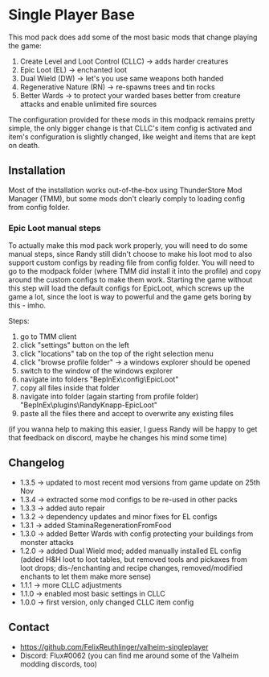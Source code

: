 # Single Player Base

This mod pack does add some of the most basic mods that change playing the game:
1. Create Level and Loot Control (CLLC) -> adds harder creatures
2. Epic Loot (EL) -> enchanted loot
3. Dual Wield (DW) -> let's you use same weapons both handed
4. Regenerative Nature (RN) -> re-spawns trees and tin rocks
5. Better Wards -> to protect your warded bases better from creature attacks and enable unlimited fire sources

The configuration provided for these mods in this modpack remains pretty simple, the only bigger change is that
CLLC's item config is activated and item's configuration is slightly changed, like weight and items that are kept on death.

## Installation

Most of the installation works out-of-the-box using ThunderStore Mod Manager (TMM), but some mods don't clearly comply to loading config from config folder.

### Epic Loot manual steps

To actually make this mod pack work properly, you will need to do some manual steps, since Randy still didn't choose to make his loot mod to 
also support custom configs by reading file from config folder. You will need to go to the modpack folder (where TMM did install it into 
the profile) and copy around the custom configs to make them work. Starting the game without this step will load the default configs for 
EpicLoot, which screws up the game a lot, since the loot is way to powerful and the game gets boring by this - imho.

Steps:
1. go to TMM client
2. click "settings" button on the left
3. click "locations" tab on the top of the right selection menu
4. click "browse profile folder" -> a windows explorer should be opened
5. switch to the window of the windows explorer
6. navigate into folders "BepInEx\config\EpicLoot"
7. copy all files inside that folder
8. navigate into folder (again starting from profile folder) "BepInEx\plugins\RandyKnapp-EpicLoot"
9. paste all the files there and accept to overwrite any existing files

(if you wanna help to making this easier, I guess Randy will be happy to get that feedback on discord, maybe he changes his mind some time)

## Changelog

* 1.3.5 -> updated to most recent mod versions from game update on 25th Nov
* 1.3.4 -> extracted some mod configs to be re-used in other packs
* 1.3.3 -> added auto repair
* 1.3.2 -> dependency updates and minor fixes for EL configs
* 1.3.1 -> added StaminaRegenerationFromFood
* 1.3.0 -> added Better Wards with config protecting your buildings from monster attacks
* 1.2.0 -> added Dual Wield mod; added manually installed EL config (added H&H loot to loot tables, 
but removed tools and pickaxes from loot drops; dis-/enchanting and recipe changes, removed/modified 
enchants to let them make more sense)
* 1.1.1 -> more CLLC adjustments
* 1.1.0 -> enabled most basic settings in CLLC
* 1.0.0 -> first version, only changed CLLC item config

## Contact

* https://github.com/FelixReuthlinger/valheim-singleplayer
* Discord: Flux#0062 (you can find me around some of the Valheim modding discords, too)
